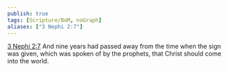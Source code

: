 ```yaml
---
publish: true
tags: [Scripture/BoM, noGraph]
aliases: ["3 Nephi 2:7"]
---
```

[3 Nephi 2:7](https://churchofjesuschrist.org/study/scriptures/bofm/3-ne/2?lang=eng&id=p7#p7) And nine years had passed away from the time when the sign was given, which was spoken of by the prophets, that Christ should come into the world.
